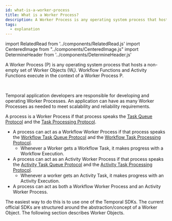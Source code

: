 ```yaml
---
id: what-is-a-worker-process
title: What is a Worker Process?
description: A Worker Process is any operating system process that hosts a non-empty set of Worker Objects.
tags:
  - explanation
---
```


import RelatedRead from '../components/RelatedRead.js'
import CenteredImage from "../components/CenteredImage.js"
import DetermineHeader from '../components/DetermineHeader.js'

<DetermineHeader
hLevel={props.hLevel}
hText={props.hText}
/>

A Worker Process (P) is any operating system process that hosts a non-empty set of Worker Objects (W₁).
Workflow Functions and Activity Functions execute in the context of a Worker Process P.

<CenteredImage
imagePath="/diagrams/worker-process-and-worker-object.svg"
imageSize="50"
/>

<br/>

Temporal application developers are responsible for developing and operating Worker Processes.
An application can have as many Worker Processes as needed to meet scalability and reliability requirements.

<RelatedRead
text="When to scale to Workers Processes"
goTo="#"
tagChar="g"
/>

A process is a Worker Process if that process speaks the [Task Queue Protocol](#) and the [Task Processing Protocol](#).

- A process can act as a Workflow Worker Process if that process speaks the [Workflow Task Queue Protocol](#) and the [Workflow Task Processing Protocol](#).
  - Whenever a Worker gets a Workflow Task, it makes progress with a Workflow Execution.
- A process can act as an Activity Worker Process if that process speaks the [Activity Task Queue Protocol](#) and the [Activity Task Processing Protocol](#).
    - Whenever a worker gets an Activity Task, it makes progress with an Activity Execution.
- A process can act as both a Workflow Worker Process and an Activity Worker Process.



The easiest way to do this is to use one of the Temporal SDKs.
The current official SDKs are structured around the abstraction/concept of a Worker Object.
The following section describes Worker Objects.

